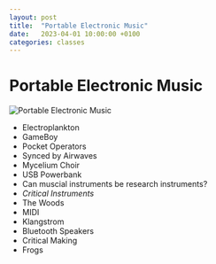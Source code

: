```yaml
---
layout: post
title:  "Portable Electronic Music"
date:   2023-04-01 10:00:00 +0100
categories: classes
---
```


# Portable Electronic Music

![Portable Electronic Music](./assets/media/PEM.png)

- Electroplankton
- GameBoy
- Pocket Operators
- Synced by Airwaves
- Mycelium Choir
- USB Powerbank
- Can muscial instruments be research instruments?
- *Critical Instruments*
- The Woods
- MIDI
- Klangstrom
- Bluetooth Speakers
- Critical Making
- Frogs
